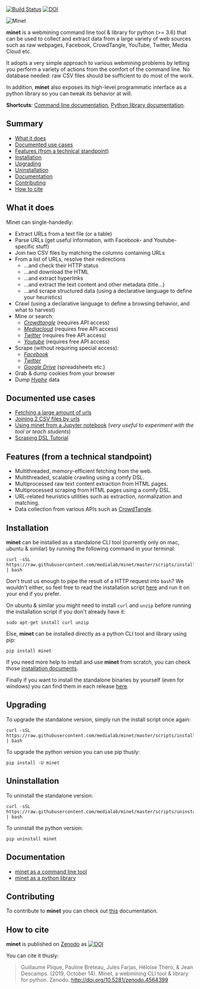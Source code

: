 [![Build Status](https://github.com/medialab/minet/workflows/Tests/badge.svg)](https://github.com/medialab/minet/actions) [![DOI](https://zenodo.org/badge/169059797.svg)](https://zenodo.org/badge/latestdoi/169059797)

![Minet](img/minet.png)

**minet** is a webmining command line tool & library for python (>= 3.6) that can be used to collect and extract data from a large variety of web sources such as raw webpages, Facebook, CrowdTangle, YouTube, Twitter, Media Cloud etc.

It adopts a very simple approach to various webmining problems by letting you perform a variety of actions from the comfort of the command line. No database needed: raw CSV files should be sufficient to do most of the work.

In addition, **minet** also exposes its high-level programmatic interface as a python library so you can tweak its behavior at will.

**Shortcuts**: [Command line documentation](./docs/cli.md), [Python library documentation](./docs/lib.md).

## Summary

* [What it does](#what-it-does)
* [Documented use cases](#documented-use-cases)
* [Features (from a technical standpoint)](#features-from-a-technical-standpoint)
* [Installation](#installation)
* [Upgrading](#upgrading)
* [Uninstallation](#uninstallation)
* [Documentation](#documentation)
* [Contributing](#contributing)
* [How to cite](#how-to-cite)

## What it does

Minet can single-handedly:
* Extract URLs from a text file (or a table)
* Parse URLs (get useful information, with Facebook- and Youtube-specific stuff)
* Join two CSV files by matching the columns containing URLs
* From a list of URLs, resolve their redirections
	* ...and check their HTTP status
	* ...and download the HTML
	* ...and extract hyperlinks
	* ...and extract the text content and other metadata (title...)
	* ...and scrape structured data (using a declarative language to define your heuristics)
* Crawl (using a declarative language to define a browsing behavior, and what to harvest)
* Mine or search:
	* *[Crowdtangle](https://www.crowdtangle.com/)* (requires API access)
	* *[Mediacloud](https://mediacloud.org/)* (requires free API access)
	* *[Twitter](https://twitter.com)* (requires free API access)
	* *[Youtube](https://www.youtube.com/)* (requires free API access)
* Scrape (without requiring special access):
	* *[Facebook](https://www.facebook.com/)*
	* *[Twitter](https://twitter.com)*
	* *[Google Drive](https://drive.google.com)* (spreadsheets etc.)
* Grab & dump cookies from your browser
* Dump *[Hyphe](https://hyphe.medialab.sciences-po.fr/)* data

## Documented use cases

* [Fetching a large amount of urls](./cookbook/fetch.md)
* [Joining 2 CSV files by urls](./cookbook/url_join.md)
* [Using minet from a Jupyter notebook](./cookbook/notebooks/Minet%20in%20a%20Jupyter%20notebook.ipynb) (*very useful to experiment with the tool or teach students*)
* [Scraping DSL Tutorial](./cookbook/scraping_dsl.md)

## Features (from a technical standpoint)

* Multithreaded, memory-efficient fetching from the web.
* Multithreaded, scalable crawling using a comfy DSL.
* Multiprocessed raw text content extraction from HTML pages.
* Multiprocessed scraping from HTML pages using a comfy DSL.
* URL-related heuristics utilities such as extraction, normalization and matching.
* Data collection from various APIs such as [CrowdTangle](https://www.crowdtangle.com/).

## Installation

**minet** can be installed as a standalone CLI tool (currently only on mac, ubuntu & similar) by running the following command in your terminal:

```shell
curl -sSL https://raw.githubusercontent.com/medialab/minet/master/scripts/install.sh | bash
```

Don't trust us enough to pipe the result of a HTTP request into `bash`? We wouldn't either, so feel free to read the installation script [here](./scripts/install.sh) and run it on your end if you prefer.

On ubuntu & similar you might need to install `curl` and `unzip` before running the installation script if you don't already have it:

```shell
sudo apt-get install curl unzip
```

Else, **minet** can be installed directly as a python CLI tool and library using pip:

```shell
pip install minet
```

If you need more help to install and use **minet** from scratch, you can check those [installation documents](./docs/install.md).

Finally if you want to install the standalone binaries by yourself (even for windows) you can find them in each release [here](https://github.com/medialab/minet/releases).

## Upgrading

To upgrade the standalone version, simply run the install script once again:

```shell
curl -sSL https://raw.githubusercontent.com/medialab/minet/master/scripts/install.sh | bash
```

To upgrade the python version you can use pip thusly:

```shell
pip install -U minet
```

## Uninstallation

To uninstall the standalone version:

```shell
curl -sSL https://raw.githubusercontent.com/medialab/minet/master/scripts/uninstall.sh | bash
```

To uninstall the python version:

```shell
pip uninstall minet
```

## Documentation

* [minet as a command line tool](./docs/cli.md)
* [minet as a python library](./docs/lib.md)

## Contributing

To contribute to **minet** you can check out [this](./CONTRIBUTING.md) documentation.

## How to cite

**minet** is published on [Zenodo](https://zenodo.org/) as [![DOI](https://zenodo.org/badge/169059797.svg)](https://zenodo.org/badge/latestdoi/169059797)

You can cite it thusly:

> Guillaume Plique, Pauline Breteau, Jules Farjas, Héloïse Théro, & Jean Descamps. (2019, October 14). Minet, a webmining CLI tool & library for python. Zenodo. http://doi.org/10.5281/zenodo.4564399
